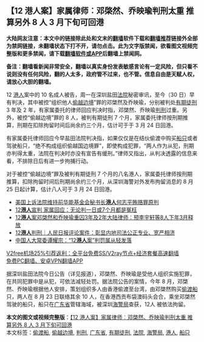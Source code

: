  <h2>【12 港人案】家属律师︰邓棨然、乔映瑜判刑太重 推算另外 8 人 3 月下旬可回港</h2> <p class="notice"><b>大陆网友注意：本文中的链接除此处和文末的<a href="https://github.com/bannedbook/fanqiang" >翻墙</a>软件下载和<a href="https://github.com/killgcd/justmysocks/blob/master/README.md">翻墙推荐</a>链接外全部为禁网链接，未翻墙状态下打不开，请勿点击。此为文字版禁闻，欲看图文视频完整版和更多禁闻，请下载<a href="https://github.com/bannedbook/fanqiang">翻墙软件或APP</a>后翻墙上禁闻网。</p><p>备注：翻墙看新闻非常安全，翻墙以真实身份发表敏感言论有一定风险，但只看不说则没有任何风险，翻的人太多，政府管不过来，也不管。信息自由是天赋人权，请放心大胆的翻墙。</b></p>  <div class="entry">  <p>12 <a href="https://www.bannedbook.org/bnews/tag/%e6%b8%af%e4%ba%ba/" class="st_tag internal_tag" rel="tag" title="标签 港人 下的日志">港人</a>案中的 10 名成人被告，周一在深圳盐田<a href="https://www.bannedbook.org/bnews/tag/%e6%b3%95%e9%99%a2/" class="st_tag internal_tag" rel="tag" title="标签 法院 下的日志">法院</a>秘密审讯，至今（30 日）早有判决，其中被控“组织他人<a href="https://www.bannedbook.org/bnews/tag/%E5%81%B7%E8%B6%8A%E8%BE%B9%E5%A2%83/" class="st_tag internal_tag" rel="tag" title="标签 偷越边境 下的日志">偷越边境</a>”罪的邓棨然及乔映瑜，分别被判处<a href="https://www.bannedbook.org/bnews/tag/%E6%9C%89%E6%9C%9F%E5%BE%92%E5%88%91/" class="st_tag internal_tag" rel="tag" title="标签 有期徒刑 下的日志">有期徒刑</a> 3 年及 2 年，有家属委托的律师回应判决时指，邓棨然、乔映瑜<a href="https://www.bannedbook.org/bnews/tag/%E5%88%A4%E5%88%91/" class="st_tag internal_tag" rel="tag" title="标签 判刑 下的日志">判刑</a>过重。另外，被控“偷越边境”罪的 8 人，被判有期徒刑 7 个月，家属委托律师按刑期推算，刑期在扣除拘留时间后尚余约三个月，估计可于于 3 月 24 日回港。</p> <p>有家属委托律师回应今早盐田法院判决指，如果仅仅是在结伙偷渡中购买<a href="https://www.bannedbook.org/bnews/tag/%E8%88%B9%E5%8F%AA/" class="st_tag internal_tag" rel="tag" title="标签 船只 下的日志">船只</a>或者驾驶船只，“绝不构成组织偷越国边境罪”，即使构成犯罪，“两人作为从犯，刑期亦判得太重，法院在判决时亦没有宣告有缓刑。”律师又指出，从判决透露的信息来看，不排除日后有进一步拘捕行动。</p>  <p>对于被控“偷越边境”罪及被判有期徒刑 7 个月的八名港人，家属委托律师按刑期推算，扣除拘留时间后刑期尚余约三个月，从深圳海警对外发布拘留消息的 8 月 25 日起计算，估计八人可于 3 月 24 日回港。</p> <ul class='op-related-articles' title='相关阅读'> <li><a href='https://www.bannedbook.org/bnews/worldnews/20201230/1457986.html' target='_blank'>美国上诉法院维持前华能基金会秘书长<b>港人</b>何志平贿赂罪原判</a></li> <li><a href='https://www.bannedbook.org/bnews/cnnews/hknews/20201230/1457983.html' target='_blank'>12<b>港人</b>宣判 家属回应：无论判一日或7个月都是冤枉</a></li> <li><a href='https://www.bannedbook.org/bnews/baitai/20201230/1457980.html' target='_blank'>12<b>港人</b>案邓棨然和乔映瑜重囚3年及2年大陆律师：预李宇轩等8人下年3月释放</a></li> <li><a href='https://www.bannedbook.org/bnews/baitai/20201230/1457948.html' target='_blank'>12<b>港人</b>判刑｜人民日报评论案件：彰显内地司法公正专业、宽严相济</a></li> <li><a href='https://www.bannedbook.org/bnews/baitai/20201230/1457945.html' target='_blank'>中国人大常委谭耀宗：“12<b>港人</b>案”判罚属从轻发落</a></li> </ul> <p class="texttj"> <a href="https://github.com/bannedbook/fanqiang/wiki/V2ray%E6%9C%BA%E5%9C%BA" target="_blank">V2free机场25%引荐返利：全平台免费SS/V2ray节点+经济套餐高速翻墙</a><br/> <a href="https://github.com/bannedbook/fanqiang/wiki/%E7%A6%81%E9%97%BB%E7%BD%91%E5%AE%89%E5%8D%93%E7%BF%BB%E5%A2%99%E6%96%B0%E9%97%BBAPP" target="_blank">免费PC翻墙、安卓VPN翻墙APP</a></p><p>据深圳盐田法院今日公告（详见报道），邓棨然、乔映瑜是受他人组织实施犯罪，在共同犯罪中是从犯，可依法减轻处罚。据法院公告的案情，今年 8 月，邓棨然、乔映瑜根据他人安排，策划组织多人由香港偷渡至台湾，由邓棨然购买<a href="https://www.bannedbook.org/bnews/tag/%e5%81%b7%e6%b8%a1%e8%88%b9/" class="st_tag internal_tag" rel="tag" title="标签 偷渡船 下的日志">偷渡船</a>只，两人在 8 月 23 日联络其余 10 人，在香港西贡布袋澳码头会合，乘坐邓棨然驾驶的船只，船只在<a href="https://www.bannedbook.org/bnews/tag/%e5%b9%bf%e4%b8%9c%e7%9c%81/" class="st_tag internal_tag" rel="tag" title="标签 广东省 下的日志">广东省</a>管辖海域，被深圳<a href="https://www.bannedbook.org/bnews/tag/%E6%B5%B7%E8%AD%A6%E5%B1%80/" class="st_tag internal_tag" rel="tag" title="标签 海警局 下的日志">海警局</a>查获，12人 被依法拘留。</p> <a name='sharetosocial'></a>       <div><b>本文的图文或视频完整版</b>：<a href='https://www.bannedbook.org/bnews/comments/20201230/1458000.html'>【12 港人案】家属律师︰邓棨然、乔映瑜判刑太重 推算另外 8 人 3 月下旬可回港</a></div>  </div><!--END ENTRY--> <div class="postfooter"> <div>本文标签：<a href="https://www.bannedbook.org/bnews/tag/%e5%81%b7%e6%b8%a1%e8%88%b9/" rel="tag">偷渡船</a>, <a href="https://www.bannedbook.org/bnews/tag/%E5%81%B7%E8%B6%8A%E8%BE%B9%E5%A2%83/" rel="tag">偷越边境</a>, <a href="https://www.bannedbook.org/bnews/tag/%E5%88%A4%E5%88%91/" rel="tag">判刑</a>, <a href="https://www.bannedbook.org/bnews/tag/%e5%b9%bf%e4%b8%9c%e7%9c%81/" rel="tag">广东省</a>, <a href="https://www.bannedbook.org/bnews/tag/%E6%9C%89%E6%9C%9F%E5%BE%92%E5%88%91/" rel="tag">有期徒刑</a>, <a href="https://www.bannedbook.org/bnews/tag/%e6%b3%95%e9%99%a2/" rel="tag">法院</a>, <a href="https://www.bannedbook.org/bnews/tag/%E6%B5%B7%E8%AD%A6%E5%B1%80/" rel="tag">海警局</a>, <a href="https://www.bannedbook.org/bnews/tag/%e6%b8%af%e4%ba%ba/" rel="tag">港人</a>, <a href="https://www.bannedbook.org/bnews/tag/%E8%88%B9%E5%8F%AA/" rel="tag">船只</a></div>  </div><!--END POSTFOOTER--> 